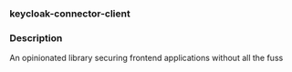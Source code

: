 ### keycloak-connector-client

### Description
An opinionated library securing frontend applications without all the fuss
